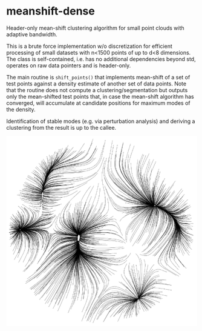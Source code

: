 # meanshift-dense

Header-only mean-shift clustering algorithm for small point clouds with 
adaptive bandwidth.

This is a brute force implementation w/o discretization for efficient
processing of small datasets with n<1500 points of up to d<8 dimensions.
The class is self-contained, i.e. has no additional dependencies beyond std,
operates on raw data pointers and is header-only.

The main routine is `shift_points()` that implements mean-shift of a set of
test points against a density estimate of another set of data points. Note
that the routine does not compute a clustering/segmentation but outputs only
the mean-shifted test points that, in case the mean-shift algorithm has
converged, will accumulate at candidate positions for maximum modes of 
the density. 

Identification of stable modes (e.g. via perturbation analysis) and deriving 
a clustering from the result is up to the callee.


![Example output of meanshift-emblem.cpp](meanshift-emblem-sample.png)

